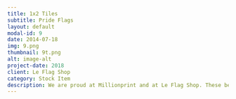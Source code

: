 ```yaml
---
title: 1x2 Tiles
subtitle: Pride Flags
layout: default
modal-id: 9
date: 2014-07-18
img: 9.png
thumbnail: 9t.png
alt: image-alt
project-date: 2018
client: Le Flag Shop
category: Stock Item
description: We are proud at Millionprint and at Le Flag Shop. These beautiful Pride and Trans flags as well as flag from any country are availabe upon request. Order yours today - USD$1 each - world wide shipping included for orders of 5 or more.
---
```

